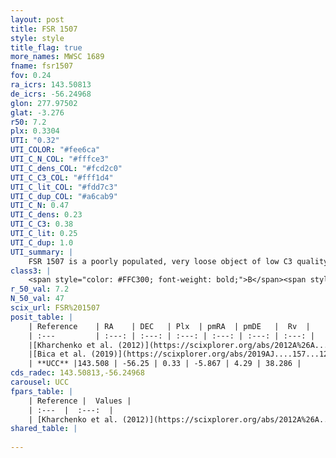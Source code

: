 ```yaml
---
layout: post
title: FSR 1507
style: style
title_flag: true
more_names: MWSC 1689
fname: fsr1507
fov: 0.24
ra_icrs: 143.50813
de_icrs: -56.24968
glon: 277.97502
glat: -3.276
r50: 7.2
plx: 0.3304
UTI: "0.32"
UTI_COLOR: "#fee6ca"
UTI_C_N_COL: "#fffce3"
UTI_C_dens_COL: "#fcd2c0"
UTI_C_C3_COL: "#fff1d4"
UTI_C_lit_COL: "#fdd7c3"
UTI_C_dup_COL: "#a6cab9"
UTI_C_N: 0.47
UTI_C_dens: 0.23
UTI_C_C3: 0.38
UTI_C_lit: 0.25
UTI_C_dup: 1.0
UTI_summary: |
    FSR 1507 is a poorly populated, very loose object of low C3 quality. It is poorly studied in the literature, with no articles listed in the last 6 years.
class3: |
    <span style="color: #FFC300; font-weight: bold;">B</span><span style="color: red; font-weight: bold;">C</span>
r_50_val: 7.2
N_50_val: 47
scix_url: FSR%201507
posit_table: |
    | Reference    | RA    | DEC   | Plx  | pmRA  | pmDE   |  Rv  |
    | :---         | :---: | :---: | :---: | :---: | :---: | :---: |
    |[Kharchenko et al. (2012)](https://scixplorer.org/abs/2012A%26A...543A.156K) | 143.482 | -56.248 | -- | -5.47 | 0.54 | -- |
    |[Bica et al. (2019)](https://scixplorer.org/abs/2019AJ....157...12B) | 143.472 | -56.245 | -- | -- | -- | -- |
    | **UCC** |143.508 | -56.25 | 0.33 | -5.867 | 4.29 | 38.286 | 
cds_radec: 143.50813,-56.24968
carousel: UCC
fpars_table: |
    | Reference |  Values |
    | :---  |  :---:  |
    | [Kharchenko et al. (2012)](https://scixplorer.org/abs/2012A%26A...543A.156K) | `e_bv=0.625, distance=1445, log_age=8.8` |
shared_table: |
    
---
```


